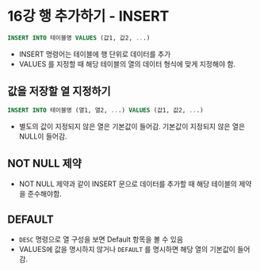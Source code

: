 # 16강 행 추가하기 - INSERT

```sql
INSERT INTO 테이블명 VALUES (값1, 값2, ...)
```

- INSERT 명령어는 테이블에 행 단위로 데이터를 추가
- VALUES 를 지정할 때 해당 테이블의 열의 데이터 형식에 맞게 지정해야 함.

## 값을 저장할 열 지정하기

```sql
INSERT INTO 테이블명 (열1, 열2, ...) VALUES (값1, 값2, ...)
```

- 별도의 값이 지정되지 않은 열은 기본값이 들어감.
    기본값이 지정되지 않은 열은 NULL이 들어감.

## NOT NULL 제약
- NOT NULL 제약과 같이 INSERT 문으로 데이터를 추가할 때 해당 테이블의 제약을 준수해야함.

## DEFAULT
- `DESC` 명령으로 열 구성을 보면 Default 항목을 볼 수 있음
- VALUES에 값을 명시하지 않거나 `DEFAULT` 를 명시하면 해당 열의 기본값이 들어감.
